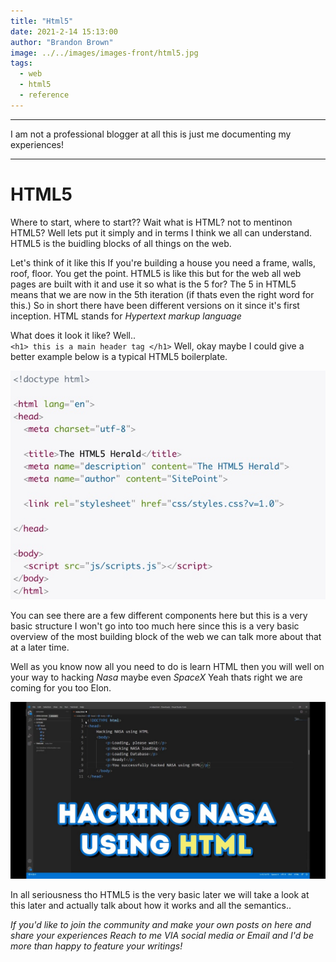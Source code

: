 ```yaml
---
title: "Html5"
date: 2021-2-14 15:13:00
author: "Brandon Brown"
image: ../../images/images-front/html5.jpg
tags:
  - web
  - html5
  - reference
---
```

****
  
I am not a professional blogger at all this is  just me documenting my experiences!

****

# HTML5

Where to start, where to start?? Wait what is HTML? not to mentinon HTML5? Well lets put it simply and in terms I think we all can understand. HTML5 is the buidling blocks of all things on the web.

Let's think of it like this If you're building a house you need a frame, walls, roof, floor. You get the point. HTML5 is like this but for the web all web pages are built with it and use it so what is the 5 for? The 5 in HTML5 means that we are now in the 5th iteration (if thats even the right word for this.) So in short there have been different versions on it since it's first inception. HTML stands for *Hypertext markup language*

What does it look it like? Well.. <br>
`<h1> this is a main header tag </h1>`
Well, okay maybe I could give a better example below is a typical HTML5 boilerplate.

![picture of html5 skeleton code](../../images/images-md/html5-boilerplate.jpeg)

You can see there are a few different components here but this is a very basic structure I won't go into too much here since this is a very basic overview of the most building block of the web we can talk more about that at a later time. 

Well as you know now all you need to do is learn HTML then you will well on your way to hacking *Nasa* maybe even *SpaceX* Yeah thats right we are coming for you too Elon. 

![meme of drake saying learn html to hack nasa](../../images/images-md/hack-nasa.jpg)

In all seriousness tho HTML5 is the very basic later we will take a look at this later and actually talk about how it works and all the semantics..

*If you'd like to join the community and make your own posts on here and share your experiences Reach to me VIA social media or Email and I'd be more than happy to feature your writings!*





